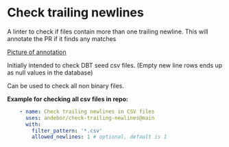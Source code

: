 # Check trailing newlines

A linter to check if files contain more than one trailing newline. This will annotate the PR if it finds any matches

[Picture of annotation](.resources/annotation.png)

Initially intended to check DBT seed csv files. (Empty new line rows ends up as null values in the database)

Can be used to check all non binary files.

**Example for checking all csv files in repo:**
```yaml
    - name: Check trailing newlines in CSV files
      uses: andebor/check-trailing-newlines@main
      with:
        filter_pattern: '*.csv'
        allowed_newlines: 1 # optional, default is 1
```
